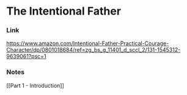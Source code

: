 # The Intentional Father

### Link

https://www.amazon.com/Intentional-Father-Practical-Courage-Character/dp/0801018684/ref=zg_bs_g_11401_d_sccl_2/131-1545312-9639061?psc=1

### Notes
[[Part 1 - Introduction]]

